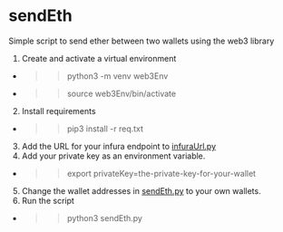 # sendEth

Simple script to send ether between two wallets using the web3 library

1. Create and activate a virtual environment
 - >> python3 -m venv web3Env
 - >> source web3Env/bin/activate

2. Install requirements
 - >> pip3 install -r req.txt
 
3. Add the URL for your infura endpoint to [infuraUrl.py](infuraUrl.py)
4. Add your private key as an environment variable.
 - >> export privateKey=the-private-key-for-your-wallet
5. Change the wallet addresses in [sendEth.py](sendEth.py) to your own wallets.
6. Run the script
 - >> python3 sendEth.py
